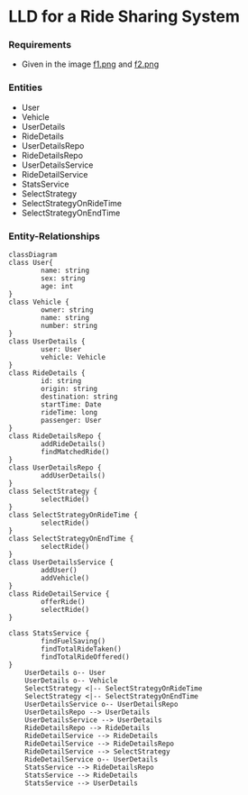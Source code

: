 # LLD for a Ride Sharing System
### Requirements
* Given in the image [f1.png](f1.png) and [f2.png](f2.png)

### Entities
* User
* Vehicle
* UserDetails
* RideDetails
* UserDetailsRepo
* RideDetailsRepo
* UserDetailsService
* RideDetailService
* StatsService
* SelectStrategy
* SelectStrategyOnRideTime
* SelectStrategyOnEndTime

### Entity-Relationships

```mermaid
classDiagram
class User{
        name: string
        sex: string
        age: int
} 
class Vehicle {
        owner: string
        name: string
        number: string
}
class UserDetails {
        user: User
        vehicle: Vehicle
}
class RideDetails {
        id: string
        origin: string
        destination: string
        startTime: Date
        rideTime: long
        passenger: User
}
class RideDetailsRepo {
        addRideDetails()
        findMatchedRide()
}
class UserDetailsRepo {
        addUserDetails()
}
class SelectStrategy {
        selectRide()
}
class SelectStrategyOnRideTime {
        selectRide()
}
class SelectStrategyOnEndTime {
        selectRide()
} 
class UserDetailsService {
        addUser()
        addVehicle()
}
class RideDetailService {
        offerRide()
        selectRide()
} 
        
class StatsService {
        findFuelSaving()
        findTotalRideTaken()
        findTotalRideOffered()
}
    UserDetails o-- User
    UserDetails o-- Vehicle
    SelectStrategy <|-- SelectStrategyOnRideTime
    SelectStrategy <|-- SelectStrategyOnEndTime 
    UserDetailsService o-- UserDetailsRepo
    UserDetailsRepo --> UserDetails
    UserDetailsService --> UserDetails
    RideDetailsRepo --> RideDetails 
    RideDetailService --> RideDetails 
    RideDetailService --> RideDetailsRepo
    RideDetailService --> SelectStrategy
    RideDetailService o-- UserDetails
    StatsService --> RideDetailsRepo
    StatsService --> RideDetails
    StatsService --> UserDetails 
```